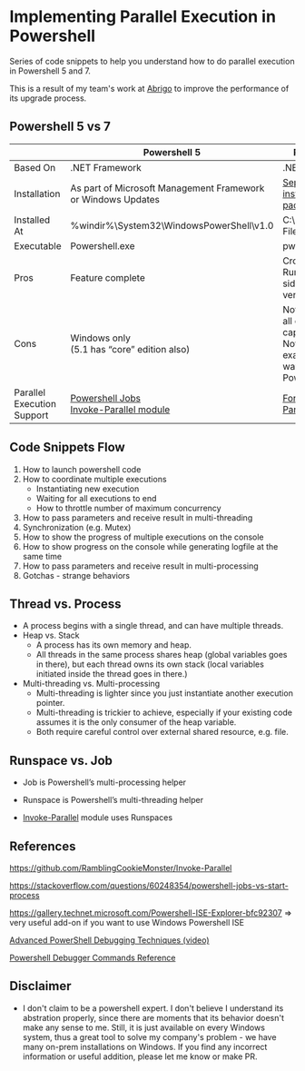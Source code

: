 # Implementing Parallel Execution in Powershell

Series of code snippets to help you understand how to do parallel execution in Powershell 5 and 7.

This is a result of my team's work at [Abrigo](https://www.abrigo.com/) to improve the performance of its upgrade process.

## Powershell 5 vs 7

|                            | Powershell 5                                                 | Powershell 7                                     |
|----------------------------|--------------------------------------------------------------|--------------------------------------------------|
| Based On                   | .NET Framework                                               | .NET Core 3.x                                    |
| Installation               | As part of Microsoft Management Framework or Windows Updates | [Separately installable package](https://github.com/PowerShell/PowerShell/releases/)                   |
| Installed At               | %windir%\System32\WindowsPowerShell\v1.0    | C:\Program Files\Powershell\7  |
| Executable               | Powershell.exe    | pwsh.exe  |
| Pros                       | Feature complete                                             | Cross-platform <br/> Runs side-by-side with other versions |
| Cons                       | Windows only <br/> (5.1 has “core” edition also)   | Not implements all of Powershell 5 capabilities <br/> Not behaves exactly the same way as Powershell 5 |
| Parallel Execution Support | [Powershell Jobs](https://devblogs.microsoft.com/scripting/parallel-processing-with-jobs-in-powershell/) <br/> [Invoke-Parallel module](https://github.com/RamblingCookieMonster/Invoke-Parallel)  | [ForEach-Object -Parallel](https://devblogs.microsoft.com/powershell/powershell-foreach-object-parallel-feature/) |


## Code Snippets Flow

1. How to launch powershell code
2. How to coordinate multiple executions
    * Instantiating new execution
    * Waiting for all executions to end
    * How to throttle number of maximum concurrency
3. How to pass parameters and receive result in multi-threading
4. Synchronization (e.g. Mutex)
5. How to show the progress of multiple executions on the console
6. How to show progress on the console while generating logfile at the same time
7. How to pass parameters and receive result in multi-processing
8. Gotchas - strange behaviors

## Thread vs. Process

* A process begins with a single thread, and can have multiple threads.
* Heap vs. Stack
    * A process has its own memory and heap.
    * All threads in the same process shares heap (global variables goes in there), but each thread owns its own stack (local variables initiated inside the thread goes in there.)
* Multi-threading vs. Multi-processing
    * Multi-threading is lighter since you just instantiate another execution pointer.
    * Multi-threading is trickier to achieve, especially if your existing code assumes it is the only consumer of the heap variable.
    * Both require careful control over external shared resource, e.g. file.

## Runspace vs. Job

* Job is Powershell’s multi-processing helper
* Runspace is Powershell’s multi-threading helper

* [Invoke-Parallel](https://github.com/RamblingCookieMonster/Invoke-Parallel) module uses Runspaces

## References

https://github.com/RamblingCookieMonster/Invoke-Parallel

https://stackoverflow.com/questions/60248354/powershell-jobs-vs-start-process

https://gallery.technet.microsoft.com/Powershell-ISE-Explorer-bfc92307 => very useful add-on if you want to use Windows Powershell ISE

[Advanced PowerShell Debugging Techniques (video)](https://www.youtube.com/watch?v=O-dksknPQBw)

[Powershell Debugger Commands Reference](https://docs.microsoft.com/en-us/powershell/module/microsoft.powershell.core/about/about_debuggers?view=powershell-5.1#debugger-commands)

## Disclaimer

* I don't claim to be a powershell expert. I don't believe I understand its abstration properly, since there are moments that its behavior doesn't make any sense to me. Still, it is just available on every Windows system, thus a great tool to solve my company's problem - we have many on-prem installations on Windows. If you find any incorrect information or useful addition, please let me know or make PR.
